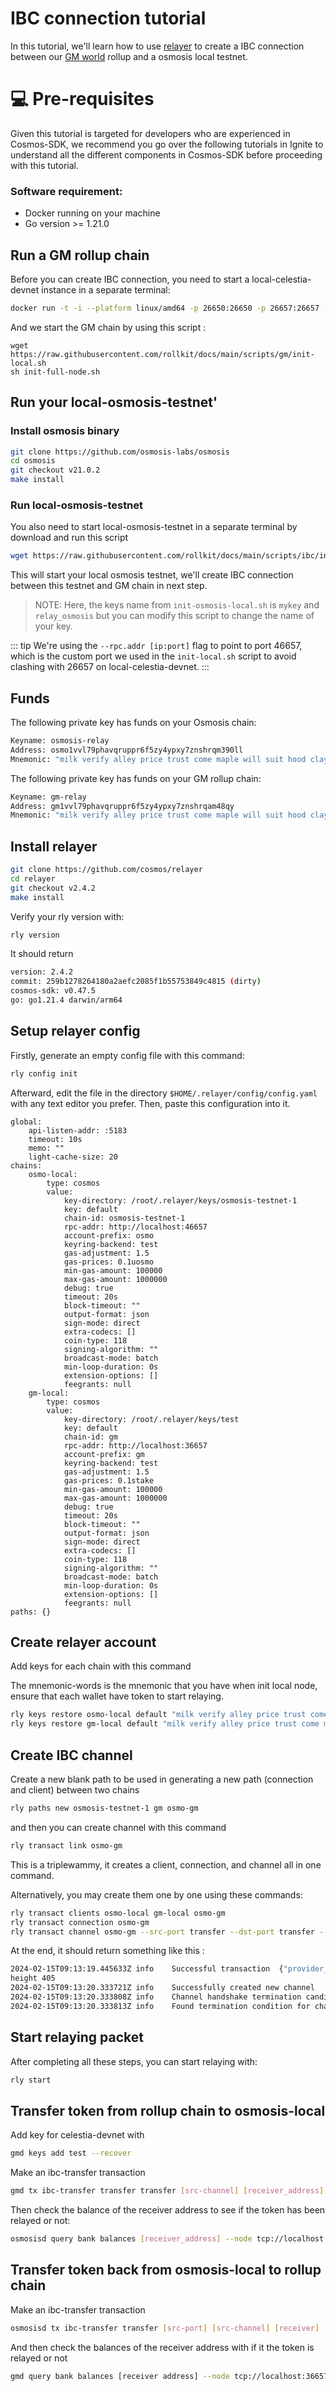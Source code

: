 # IBC connection tutorial

In this tutorial, we'll learn how to use [relayer](https://github.com/cosmos/relayer) to
create a IBC connection between our [GM world](/tutorials/gm-world) rollup and a osmosis local testnet.

# 💻 Pre-requisites
Given this tutorial is targeted for developers who are experienced in Cosmos-SDK, we recommend you go over the following tutorials in Ignite to understand all the different components in Cosmos-SDK before proceeding with this tutorial.

### Software requirement:

* Docker running on your machine
* Go version >= 1.21.0

## Run a GM rollup chain

Before you can create IBC connection, you need to start a
local-celestia-devnet instance in a separate terminal:

```bash
docker run -t -i --platform linux/amd64 -p 26650:26650 -p 26657:26657 -p 26658:26658 -p 26659:26659 -p 9090:9090 ghcr.io/rollkit/local-celestia-devnet:v0.12.6
```
And we start the GM chain by using this script :
```
wget https://raw.githubusercontent.com/rollkit/docs/main/scripts/gm/init-local.sh
sh init-full-node.sh
```

## Run your local-osmosis-testnet'

### Install osmosis binary
```sh
git clone https://github.com/osmosis-labs/osmosis
cd osmosis
git checkout v21.0.2
make install
```

### Run local-osmosis-testnet

You also need to start local-osmosis-testnet in a separate terminal by download and run this script

```sh
wget https://raw.githubusercontent.com/rollkit/docs/main/scripts/ibc/init-osmosis-local.sh
```

This will start your local osmosis testnet, we'll create IBC connection between this testnet and GM chain in next step.
> NOTE: Here, the keys name from `init-osmosis-local.sh` is `mykey` and `relay_osmosis` but you can modify
  this script to change the name of your key.

::: tip
We're using the `--rpc.addr [ip:port]` flag to point to port 46657, which is
the custom port we used in the `init-local.sh` script to avoid
clashing with 26657 on local-celestia-devnet. 
:::

## Funds

The following private key has funds on your Osmosis chain:

```bash
Keyname: osmosis-relay
Address: osmo1vvl79phavqruppr6f5zy4ypxy7znshrqm390ll
Mnemonic: "milk verify alley price trust come maple will suit hood clay exotic"
```

The following private key has funds on your GM rollup chain:

```bash
Keyname: gm-relay
Address: gm1vvl79phavqruppr6f5zy4ypxy7znshrqam48qy
Mnemonic: "milk verify alley price trust come maple will suit hood clay exotic"
```

## Install relayer

```sh
git clone https://github.com/cosmos/relayer
cd relayer
git checkout v2.4.2
make install
```

Verify your rly version with:

```sh
rly version
```

It should return

```sh
version: 2.4.2
commit: 259b1278264180a2aefc2085f1b55753849c4815 (dirty)
cosmos-sdk: v0.47.5
go: go1.21.4 darwin/arm64
```

## Setup relayer config

Firstly, generate an empty config file with this command:

```sh
rly config init
```

Afterward, edit the file in the directory `$HOME/.relayer/config/config.yaml` with any text editor you prefer. Then, paste this configuration into it.

```config
global:
    api-listen-addr: :5183
    timeout: 10s
    memo: ""
    light-cache-size: 20
chains:
    osmo-local:
        type: cosmos
        value:
            key-directory: /root/.relayer/keys/osmosis-testnet-1
            key: default
            chain-id: osmosis-testnet-1
            rpc-addr: http://localhost:46657 
            account-prefix: osmo
            keyring-backend: test
            gas-adjustment: 1.5
            gas-prices: 0.1uosmo
            min-gas-amount: 100000
            max-gas-amount: 1000000
            debug: true
            timeout: 20s
            block-timeout: ""
            output-format: json
            sign-mode: direct
            extra-codecs: []
            coin-type: 118
            signing-algorithm: ""
            broadcast-mode: batch
            min-loop-duration: 0s
            extension-options: []
            feegrants: null
    gm-local:
        type: cosmos
        value:
            key-directory: /root/.relayer/keys/test
            key: default
            chain-id: gm
            rpc-addr: http://localhost:36657
            account-prefix: gm
            keyring-backend: test
            gas-adjustment: 1.5
            gas-prices: 0.1stake
            min-gas-amount: 100000
            max-gas-amount: 1000000
            debug: true
            timeout: 20s
            block-timeout: ""
            output-format: json
            sign-mode: direct
            extra-codecs: []
            coin-type: 118
            signing-algorithm: ""
            broadcast-mode: batch
            min-loop-duration: 0s
            extension-options: []
            feegrants: null
paths: {}
```

## Create relayer account

Add keys for each chain with this command

The mnemonic-words is the mnemonic that you have when init local node, ensure that each wallet have token to start relaying.

```sh
rly keys restore osmo-local default "milk verify alley price trust come maple will suit hood clay exotic"
rly keys restore gm-local default "milk verify alley price trust come maple will suit hood clay exotic"
```

## Create IBC channel

Create a new blank path to be used in generating a new path (connection and client) between two chains 

```sh
rly paths new osmosis-testnet-1 gm osmo-gm
```

and then you can create channel with this command

```sh
rly transact link osmo-gm
```

This is a triplewammy, it creates a client, connection, and channel all in one command.

Alternatively, you may create them one by one using these commands:

```sh
rly transact clients osmo-local gm-local osmo-gm
rly transact connection osmo-gm
rly transact channel osmo-gm --src-port transfer --dst-port transfer --order unordered --version ics20-1
```

At the end, it should return something like this :

```bash
2024-02-15T09:13:19.445633Z	info	Successful transaction	{"provider_type": "cosmos", "chain_id": "gm", "gas_used": 125110, "fees": "25000stake", "fee_payer": "gm1vvl79phavqruppr6f5zy4ypxy7znshrqam48qy", "height": 405, "msg_types": ["/ibc.core.client.v1.MsgUpdateClient", "/ibc.core.channel.v1.MsgChannelOpenConfirm"], "tx_hash": "EC6F370D94492FE0F01C7ECD7C0F3D55D73B750D98FA21180E5ABBCAC539C10A"}
height 405
2024-02-15T09:13:20.333721Z	info	Successfully created new channel	{"chain_name": "gm-local", "chain_id": "gm", "channel_id": "channel-0", "connection_id": "connection-0", "port_id": "transfer"}
2024-02-15T09:13:20.333808Z	info	Channel handshake termination candidate	{"path_name": "osmo-gm", "chain_id": "gm", "client_id": "07-tendermint-1", "termination_port_id": "transfer", "observed_port_id": "transfer", "termination_counterparty_port_id": "transfer", "observed_counterparty_port_id": "transfer"}//[!code focus]
2024-02-15T09:13:20.333813Z	info	Found termination condition for channel handshake	{"path_name": "osmo-gm", "chain_id": "gm", "client_id": "07-tendermint-1"}//[!code focus]
```

## Start relaying packet

After completing all these steps, you can start relaying with:

```sh
rly start
```

## Transfer token from rollup chain to osmosis-local

Add key for celestia-devnet with

```sh
gmd keys add test --recover 
```

Make an ibc-transfer transaction

```sh
gmd tx ibc-transfer transfer transfer [src-channel] [receiver_address] [amount] --node tcp://localhost:36657 --chain-id gm --from relay
```

Then check the balance of the receiver address to see if the token has been relayed or not:

```sh
osmosisd query bank balances [receiver_address] --node tcp://localhost:46657 --chain-id osmosis-testnet-1 --from test
```

## Transfer token back from osmosis-local to rollup chain

Make an ibc-transfer transaction

```sh
osmosisd tx ibc-transfer transfer [src-port] [src-channel] [receiver] [amount] --node tcp://localhost:46657 --chain-id osmosis-testnet-1 --from osmosis-relayer
```

And then check the balances of the receiver address with if it the token is relayed or not

```sh
gmd query bank balances [receiver address] --node tcp://localhost:36657 --chain-id gm --from test
```

